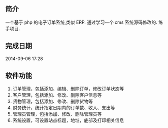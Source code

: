 ## 简介
一个基于 php 的电子订单系统,类似 ERP.
通过学习一个 cms 系统源码修改的.
练手项目.

## 完成日期
2014-09-06 17:28

## 软件功能
1. 订单管理，包括添加、编辑、删除订单，修改订单状态等
2. 客户管理，包括添加、修改、删除客户信息等
3. 货物管理，包括添加、修改、删除货物等
4. 财务统计，统计指定日期内的订单数、收入、支出等
5. 管理员管理，包括添加、修改、删除管理员等
6. 系统设置，可设置站点标题，地址，底部及打印相关信息
